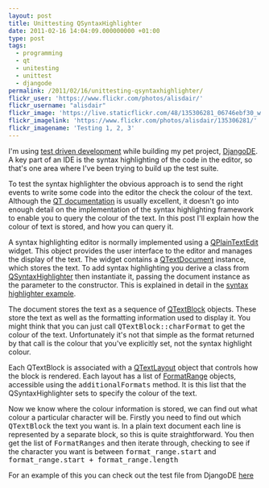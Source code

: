```yaml
---
layout: post
title: Unittesting QSyntaxHighlighter
date: 2011-02-16 14:04:09.000000000 +01:00
type: post
tags:
  - programming
  - qt
  - unitesting
  - unittest
  - djangode
permalink: /2011/02/16/unittesting-qsyntaxhighlighter/
flickr_user: 'https://www.flickr.com/photos/alisdair/'
flickr_username: "alisdair"
flickr_image: 'https://live.staticflickr.com/48/135306281_06746ebf30_w.jpg'
flickr_imagelink: 'https://www.flickr.com/photos/alisdair/135306281/'
flickr_imagename: 'Testing 1, 2, 3'
---
```

I'm using <a href="http://en.wikipedia.org/wiki/Test-driven_development">test driven development</a> while
building my pet project, <a href="http://www.djangode.com">DjangoDE</a>. A key part of an IDE is the syntax
highlighting of the code in the editor, so that's one area where I've been trying to build up the test suite.

To test the syntax highlighter the obvious approach is to send the right events to write some code into the
editor the check the colour of the text. Although the <a href="http://doc.qt.nokia.com/">QT documentation</a>
is usually excellent, it doesn't go into enough detail on the implementation of the syntax highlighting
framework to enable you to query the colour of the text. In this post I'll explain how the colour of text is
stored, and how you can query it.

A syntax highlighting editor is normally implemented using a
<a href="http://doc.qt.nokia.com/qplaintextedit.html">QPlainTextEdit</a> widget. This object provides the user
interface to the editor and manages the display of the text. The widget contains a
<a href="http://doc.qt.nokia.com/qtextdocument.html">QTextDocument</a> instance, which stores the text. To add
syntax highlighting you derive a class from
<a href="http://doc.qt.nokia.com/qsyntaxhighlighter.html">QSyntaxHighlighter</a> then instantiate it, passing
the document instance as the parameter to the constructor. This is explained in detail in the
<a href="http://doc.qt.nokia.com/4.7/richtext-syntaxhighlighter.html">syntax highlighter example</a>.

The document stores the text as a sequence of <a href="http://doc.qt.nokia.com/qtextblock.html">QTextBlock</a>
objects. These store the text as well as the formatting information used to display it. You might think that
you can just call <tt>QTextBlock::charFormat</tt> to get the colour of the text. Unfortunately it's not that
simple as the format returned by that call is the colour that you've explicitly set, not the syntax highlight
colour.

Each QTextBlock is associated with a <a href="http://doc.qt.nokia.com/qtextlayout.html">QTextLayout</a> object
that controls how the block is rendered. Each layout has a list of
<a href="http://doc.qt.nokia.com/4.7/qtextlayout-formatrange.html">FormatRange</a> objects, accessible using
the <tt>additionalFormats</tt> method. It is this list that the QSyntaxHighlighter sets to specify the colour
of the text.

Now we know where the colour information is stored, we can find out what colour a particular character will
be. Firstly you need to find out which <tt>QTextBlock</tt> the text you want is. In a plain text document each
line is represented by a separate block, so this is quite straightforward. You then get the list of
<tt>FormatRanges</tt> and then iterate through, checking to see if the character you want is between
<tt>format_range.start</tt> and <tt>format_range.start + format_range.length</tt>

For an example of this you can check out the test file from DjangoDE <a href="http://code.google.com/p/djangode/source/browse/trunk/djangode/tests/gui/highlighters/python.py">here</a>
